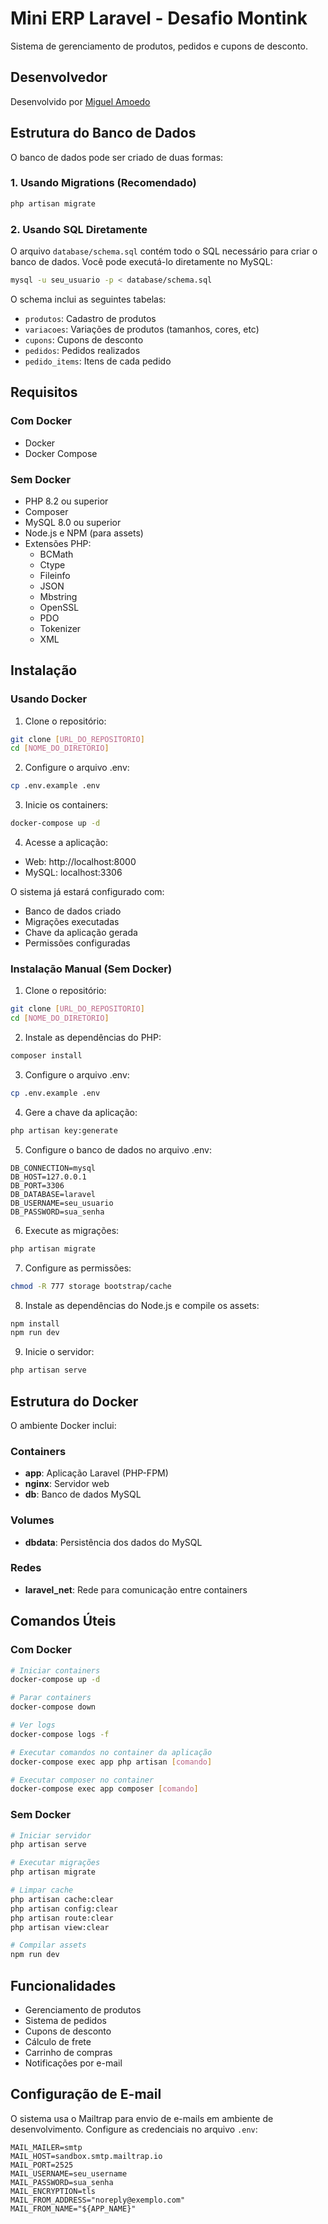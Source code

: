 # Mini ERP Laravel - Desafio Montink

Sistema de gerenciamento de produtos, pedidos e cupons de desconto.

## Desenvolvedor

Desenvolvido por [Miguel Amoedo](https://www.linkedin.com/in/miguel-amoedo/)

## Estrutura do Banco de Dados

O banco de dados pode ser criado de duas formas:

### 1. Usando Migrations (Recomendado)
```bash
php artisan migrate
```

### 2. Usando SQL Diretamente
O arquivo `database/schema.sql` contém todo o SQL necessário para criar o banco de dados. Você pode executá-lo diretamente no MySQL:

```bash
mysql -u seu_usuario -p < database/schema.sql
```

O schema inclui as seguintes tabelas:
- `produtos`: Cadastro de produtos
- `variacoes`: Variações de produtos (tamanhos, cores, etc)
- `cupons`: Cupons de desconto
- `pedidos`: Pedidos realizados
- `pedido_items`: Itens de cada pedido

## Requisitos

### Com Docker
- Docker
- Docker Compose

### Sem Docker
- PHP 8.2 ou superior
- Composer
- MySQL 8.0 ou superior
- Node.js e NPM (para assets)
- Extensões PHP:
  - BCMath
  - Ctype
  - Fileinfo
  - JSON
  - Mbstring
  - OpenSSL
  - PDO
  - Tokenizer
  - XML

## Instalação

### Usando Docker

1. Clone o repositório:
```bash
git clone [URL_DO_REPOSITORIO]
cd [NOME_DO_DIRETORIO]
```

2. Configure o arquivo .env:
```bash
cp .env.example .env
```

3. Inicie os containers:
```bash
docker-compose up -d
```

4. Acesse a aplicação:
- Web: http://localhost:8000
- MySQL: localhost:3306

O sistema já estará configurado com:
- Banco de dados criado
- Migrações executadas
- Chave da aplicação gerada
- Permissões configuradas

### Instalação Manual (Sem Docker)

1. Clone o repositório:
```bash
git clone [URL_DO_REPOSITORIO]
cd [NOME_DO_DIRETORIO]
```

2. Instale as dependências do PHP:
```bash
composer install
```

3. Configure o arquivo .env:
```bash
cp .env.example .env
```

4. Gere a chave da aplicação:
```bash
php artisan key:generate
```

5. Configure o banco de dados no arquivo .env:
```
DB_CONNECTION=mysql
DB_HOST=127.0.0.1
DB_PORT=3306
DB_DATABASE=laravel
DB_USERNAME=seu_usuario
DB_PASSWORD=sua_senha
```

6. Execute as migrações:
```bash
php artisan migrate
```

7. Configure as permissões:
```bash
chmod -R 777 storage bootstrap/cache
```

8. Instale as dependências do Node.js e compile os assets:
```bash
npm install
npm run dev
```

9. Inicie o servidor:
```bash
php artisan serve
```

## Estrutura do Docker

O ambiente Docker inclui:

### Containers
- **app**: Aplicação Laravel (PHP-FPM)
- **nginx**: Servidor web
- **db**: Banco de dados MySQL

### Volumes
- **dbdata**: Persistência dos dados do MySQL

### Redes
- **laravel_net**: Rede para comunicação entre containers

## Comandos Úteis

### Com Docker
```bash
# Iniciar containers
docker-compose up -d

# Parar containers
docker-compose down

# Ver logs
docker-compose logs -f

# Executar comandos no container da aplicação
docker-compose exec app php artisan [comando]

# Executar composer no container
docker-compose exec app composer [comando]
```

### Sem Docker
```bash
# Iniciar servidor
php artisan serve

# Executar migrações
php artisan migrate

# Limpar cache
php artisan cache:clear
php artisan config:clear
php artisan route:clear
php artisan view:clear

# Compilar assets
npm run dev
```

## Funcionalidades

- Gerenciamento de produtos
- Sistema de pedidos
- Cupons de desconto
- Cálculo de frete
- Carrinho de compras
- Notificações por e-mail

## Configuração de E-mail

O sistema usa o Mailtrap para envio de e-mails em ambiente de desenvolvimento. Configure as credenciais no arquivo `.env`:

```
MAIL_MAILER=smtp
MAIL_HOST=sandbox.smtp.mailtrap.io
MAIL_PORT=2525
MAIL_USERNAME=seu_username
MAIL_PASSWORD=sua_senha
MAIL_ENCRYPTION=tls
MAIL_FROM_ADDRESS="noreply@exemplo.com"
MAIL_FROM_NAME="${APP_NAME}"
```



